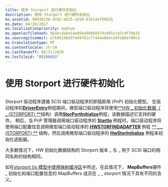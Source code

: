 ```yaml
---
title: 使用 Storport 进行硬件初始化
description: 使用 Storport 进行硬件初始化
ms.assetid: 98930338-d192-4b25-a558-01614ef9662b
ms.date: 04/20/2017
ms.localizationpriority: medium
ms.openlocfilehash: 9babcda6e54e894a0686d479c045ccb2c9ffbb31
ms.sourcegitcommit: e769619bd37e04762c77444e8b4ce9fe86ef09cb
ms.translationtype: MT
ms.contentlocale: zh-CN
ms.lasthandoff: 08/31/2020
ms.locfileid: "89186693"
---
```

# <a name="hardware-initialization-with-storport"></a>使用 Storport 进行硬件初始化


## <span id="ddk_hardware_initialization_with_storport_kg"></span><span id="DDK_HARDWARE_INITIALIZATION_WITH_STORPORT_KG"></span>


Storport 驱动程序遵循 SCSI 端口驱动程序的即插即用 (PnP) 初始化模型。 在驱动程序的[**DriverEntry**](/windows-hardware/drivers/ddi/wdm/nc-wdm-driver_initialize)例程期间，微型端口驱动程序将使用[**HW \_ 初始化数据（ \_ (STORPORT) **](https://docs.microsoft.com/windows-hardware/drivers/ddi/storport/ns-storport-_hw_initialization_data)结构）调用[**StorPortInitialize**](/windows-hardware/drivers/ddi/storport/nf-storport-storportinitialize)例程，该数据描述它支持的硬件。 稍后，当 PnP 管理器调用端口驱动程序的 [**StartIo**](/windows-hardware/drivers/ddi/wdm/nc-wdm-driver_startio) 例程时，端口驱动程序将使用端口配置信息调用微型端口驱动程序的 [**HWSTORFINDADAPTER**](/windows-hardware/drivers/ddi/storport/nc-storport-hw_find_adapter) 例程 [** \_ \_ (STORPORT) **](/previous-versions/windows/hardware/drivers/ff563901(v=vs.85)) 结构，然后调用微型端口驱动程序的 [**HwStorInitialize**](/windows-hardware/drivers/ddi/storport/nc-storport-hw_initialize) 例程来初始化适配器。

大多数情况下，HW 初始化数据结构的 Storport 版本 \_ 与 \_ 用于 SCSI 端口的相同名称的结构相同。

如在[storport I/o 模型中使用映射缓冲区](use-of-mapping-buffers-in-the-storport-i-o-model.md)中所述，在此情况下， **MapBuffers**硬件 \_ 初始化和端口配置信息的 MapBuffers 成员在 \_ \_ storport 情况下具有不同的含义。

 

